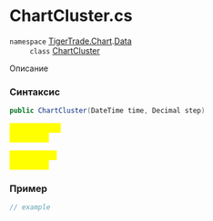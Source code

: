 
# ChartCluster.cs
`namespace` [TigerTrade.Chart](../../../../TigerTrade.Chart.md).[Data](../../../../TigerTrade.Chart/Data.md)  
&nbsp;&nbsp;&nbsp;&nbsp;&nbsp;&nbsp;&nbsp;&nbsp;&nbsp;`class` [ChartCluster](../../ChartCluster.cs.md)

Описание

### Синтаксис
```csharp
public ChartCluster(DateTime time, Decimal step)
```
<mark style="color:yellow;">`time` *`DateTime`*  
 *Описание*  
  
<mark style="color:yellow;">`step` *`Decimal`*  
 *Описание*  
  


### Пример  
```csharp
// example
```
                    
                    
